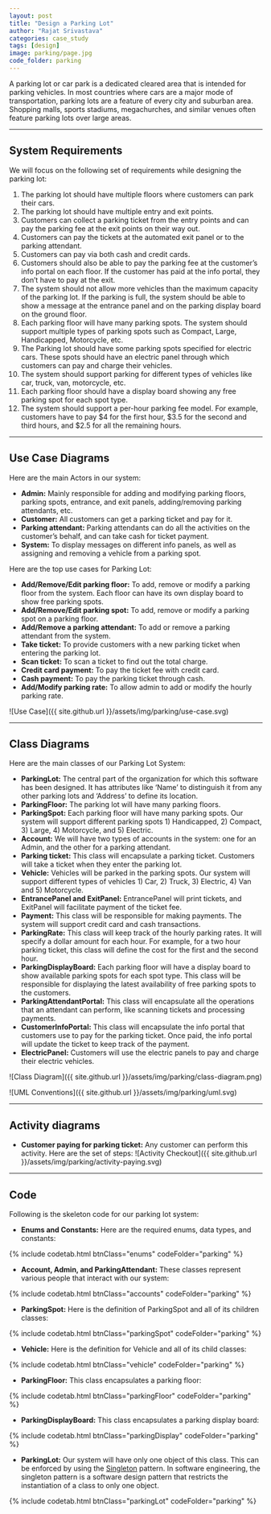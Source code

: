 ```yaml
---
layout: post
title: "Design a Parking Lot"
author: "Rajat Srivastava"
categories: case_study
tags: [design]
image: parking/page.jpg
code_folder: parking
---
```


A parking lot or car park is a dedicated cleared area that is intended for parking vehicles. In most countries where cars are a major mode of transportation, parking lots are a feature of every city and suburban area. Shopping malls, sports stadiums, megachurches, and similar venues often feature parking lots over large areas.

---
## System Requirements
We will focus on the following set of requirements while designing the parking lot:
1. The parking lot should have multiple floors where customers can park their cars.
2. The parking lot should have multiple entry and exit points.
3. Customers can collect a parking ticket from the entry points and can pay the parking fee at the exit points on their way out.
4. Customers can pay the tickets at the automated exit panel or to the parking attendant.
5. Customers can pay via both cash and credit cards.
6. Customers should also be able to pay the parking fee at the customer’s info portal on each floor. If the customer has paid at the info portal, they don’t have to pay at the exit.
7. The system should not allow more vehicles than the maximum capacity of the parking lot. If the parking is full, the system should be able to show a message at the entrance panel and on the parking display board on the ground floor.
8. Each parking floor will have many parking spots. The system should support multiple types of parking spots such as Compact, Large, Handicapped, Motorcycle, etc.
9. The Parking lot should have some parking spots specified for electric cars. These spots should have an electric panel through which customers can pay and charge their vehicles.
10. The system should support parking for different types of vehicles like car, truck, van, motorcycle, etc.
11. Each parking floor should have a display board showing any free parking spot for each spot type.
12. The system should support a per-hour parking fee model. For example, customers have to pay $4 for the first hour, $3.5 for the second and third hours, and $2.5 for all the remaining hours.

---
## Use Case Diagrams
Here are the main Actors in our system:

- **Admin:** Mainly responsible for adding and modifying parking floors, parking spots, entrance, and exit panels, adding/removing parking attendants, etc.
- **Customer:** All customers can get a parking ticket and pay for it.
- **Parking attendant:** Parking attendants can do all the activities on the customer’s behalf, and can take cash for ticket payment.
- **System:** To display messages on different info panels, as well as assigning and removing a vehicle from a parking spot.

Here are the top use cases for Parking Lot:

- **Add/Remove/Edit parking floor:** To add, remove or modify a parking floor from the system. Each floor can have its own display board to show free parking spots.
- **Add/Remove/Edit parking spot:** To add, remove or modify a parking spot on a parking floor.
- **Add/Remove a parking attendant:** To add or remove a parking attendant from the system.
- **Take ticket:** To provide customers with a new parking ticket when entering the parking lot.
- **Scan ticket:** To scan a ticket to find out the total charge.
- **Credit card payment:** To pay the ticket fee with credit card.
- **Cash payment:** To pay the parking ticket through cash.
- **Add/Modify parking rate:** To allow admin to add or modify the hourly parking rate.

![Use Case]({{ site.github.url }}/assets/img/parking/use-case.svg)

---
## Class Diagrams
Here are the main classes of our Parking Lot System:

- **ParkingLot:** The central part of the organization for which this software has been designed. It has attributes like ‘Name’ to distinguish it from any other parking lots and ‘Address’ to define its location.
- **ParkingFloor:** The parking lot will have many parking floors.
- **ParkingSpot:** Each parking floor will have many parking spots. Our system will support different parking spots 1) Handicapped, 2) Compact, 3) Large, 4) Motorcycle, and 5) Electric.
- **Account:** We will have two types of accounts in the system: one for an Admin, and the other for a parking attendant.
- **Parking ticket:** This class will encapsulate a parking ticket. Customers will take a ticket when they enter the parking lot.
- **Vehicle:** Vehicles will be parked in the parking spots. Our system will support different types of vehicles 1) Car, 2) Truck, 3) Electric, 4) Van and 5) Motorcycle.
- **EntrancePanel and ExitPanel:** EntrancePanel will print tickets, and ExitPanel will facilitate payment of the ticket fee.
- **Payment:** This class will be responsible for making payments. The system will support credit card and cash transactions.
- **ParkingRate:** This class will keep track of the hourly parking rates. It will specify a dollar amount for each hour. For example, for a two hour parking ticket, this class will define the cost for the first and the second hour.
- **ParkingDisplayBoard:** Each parking floor will have a display board to show available parking spots for each spot type. This class will be responsible for displaying the latest availability of free parking spots to the customers.
- **ParkingAttendantPortal:** This class will encapsulate all the operations that an attendant can perform, like scanning tickets and processing payments.
- **CustomerInfoPortal:** This class will encapsulate the info portal that customers use to pay for the parking ticket. Once paid, the info portal will update the ticket to keep track of the payment.
- **ElectricPanel:** Customers will use the electric panels to pay and charge their electric vehicles.

![Class Diagram]({{ site.github.url }}/assets/img/parking/class-diagram.png)

![UML Conventions]({{ site.github.url }}/assets/img/parking/uml.svg)

---
## Activity diagrams

- **Customer paying for parking ticket:** Any customer can perform this activity. Here are the set of steps:
![Activity Checkout]({{ site.github.url }}/assets/img/parking/activity-paying.svg)

---
## Code
Following is the skeleton code for our parking lot system:

- **Enums and Constants:** Here are the required enums, data types, and constants:

{% include codetab.html btnClass="enums" codeFolder="parking" %}

- **Account, Admin, and ParkingAttendant:** These classes represent various people that interact with our system:

{% include codetab.html btnClass="accounts" codeFolder="parking" %}

- **ParkingSpot:** Here is the definition of ParkingSpot and all of its children classes:

{% include codetab.html btnClass="parkingSpot" codeFolder="parking" %}

- **Vehicle:** Here is the definition for Vehicle and all of its child classes:

{% include codetab.html btnClass="vehicle" codeFolder="parking" %}

- **ParkingFloor:** This class encapsulates a parking floor:

{% include codetab.html btnClass="parkingFloor" codeFolder="parking" %}

- **ParkingDisplayBoard:** This class encapsulates a parking display board:

{% include codetab.html btnClass="parkingDisplay" codeFolder="parking" %}

- **ParkingLot:** Our system will have only one object of this class. This can be enforced by using the [Singleton](https://en.wikipedia.org/wiki/Singleton_pattern) pattern. In software engineering, the singleton pattern is a software design pattern that restricts the instantiation of a class to only one object.

{% include codetab.html btnClass="parkingLot" codeFolder="parking" %}